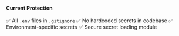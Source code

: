 #### Current Protection

✅ All `.env` files in `.gitignore`
✅ No hardcoded secrets in codebase
✅ Environment-specific secrets
✅ Secure secret loading module
